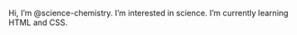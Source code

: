 Hi, I’m @science-chemistry. I’m interested in science. I’m currently learning HTML and CSS.

<!---
science-chemistry/science-chemistry is a ✨ special ✨ repository because its `README.md` (this file) appears on your GitHub profile.
--->

